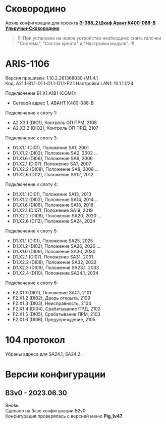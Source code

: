 ﻿Сковородино
===========

Архив конфигурации для проекта **[Э-388_2 Шкаф Авант К400-088-В Ульручьи-Сковородино](Э-388_2_Шкаф_Авант_К400-088-В_Ульручьи-Сковородино.pdf)**

> !!! При установке на новое устройство необходимо снять галочки "Система", "Состав крейта" и "Настройки модуля". !!!


# ARIS-1106

Версия прошивки: 1.10.2.261368030 /M1.4.1  
Код: A21.1-B1.1-D1.1-D1.1-D1.1-F2.1
Настройки LAN1: 10.1.1.1/24

Подключение B1.X1.A1B1 (COM1):
- Сетевой адрес 1, АВАНТ К400-088-В

Подключение к слоту 1:
- A2.X3.1 (DIO1), Контроль ОП ПРМ, 2108
- A2.X3.2 (DIO2), Контроль ОП ПРД, 2107

Подключение к слоту 3:
- D1.X1.1 (DI01), Положение SA1, 2001
- D1.X1.2 (DI02), Положение SA2, 2002
...
- D1.X1.6 (DI06), Положение SA6, 2006
- D1.X2.1 (DI07), Положение SA7, 2007
- D1.X2.2 (DI08), Положение SA8, 2008
...
- D1.X2.6 (DI12), Положение SA12, 2012

Подключение к слоту 4:
- D1.X1.1 (DI01), Положение SA13, 2013
- D1.X1.2 (DI02), Положение SA14, 2014
...
- D1.X1.6 (DI06), Положение SA18, 2018
- D1.X2.1 (DI07), Положение SA19, 2019
- D1.X2.2 (DI08), Положение SA20, 2020
...
- D1.X2.6 (DI12), Положение SA24, 2024

Подключение к слоту 5:
- D1.X1.1 (DI01), Положение SA25, 2025
- D1.X1.2 (DI02), Положение SA26, 2026
...
- D1.X1.6 (DI06), Положение SA30, 2030
- D1.X2.1 (DI07), Положение SA31, 2031
- D1.X2.2 (DI08), Положение SA32, 2032
- D1.X2.3 (DI09), Положение SA23.1, 2033
- D1.X2.4 (DI10), Положение SA24.1, 2034

Подключение к слоту 6:
- F2.X1.1 (DI01), Положение SAC1, 2101
- F2.X1.2 (DI02), Дверь открыта, 2109
- F2.X1.3 (DI03), Неисправность, 2104
- F2.X1.4 (DI04), Срабатывание ПРД, 2102
- F2.X1.5 (DI05), Срабатывание ПРМ, 2103
- F2.X1.6 (DI06), Предупреждение, 2105


# 104 протокол

Убраны адреса для SA24.1, SA24.2.


# Версии конфигурации

## B3v0 - 2023.06.30

Вновь.  
Сделано на базе конфигурации B2v0.  
Конфигурация проверялась с версией меню **PIg_1v47**.

